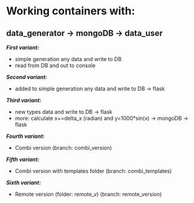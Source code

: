 # Working containers with:

## data_generator -> mongoDB -> data_user

**_First variant:_**
- simple generation any data and write to DB
- read from DB and out to console 

**_Second variant:_**
- added to simple generation any data and write to DB -> flask

**_Third variant:_**
- new types data and write to DB -> flask
- more: calculate x+=delta_x (radian) and y=1000*sin(x) -> mongoDB -> flask

**_Fourth variant:_**
- Combi version (branch: combi_version)

**_Fifth variant:_**
- Combi version with templates folder  (branch: combi_templates)

**_Sixth variant:_**
- Remote version (folder: remote_v) (branch: remote_version)